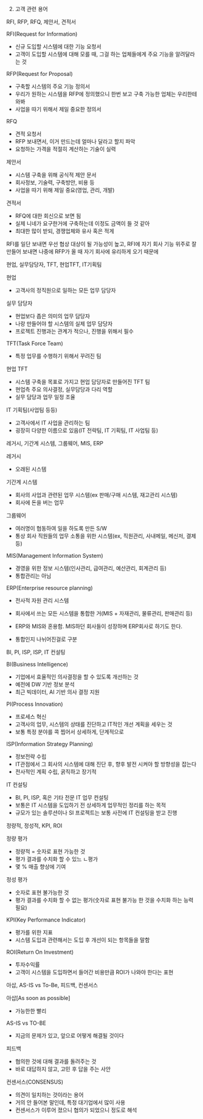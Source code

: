 2. 고객 관련 용어



RFI, RFP, RFQ, 제안서, 견적서

RFI(Request for Information)

- 신규 도입할 시스템에 대한 기능 요청서
- 고객이 도입할 시스템에 대해 모를 때, 그걸 하는 업체들에게 주요 기능을 알려달라는 것

RFP(Request for Proposal)

- 구축할 시스템의 주요 기능 정의서
- 우리가 원하는 시스템을 RFP에 정의했으니 한번 보고 구축 가능한 업체는 우리한테 와봐
- 사업을 따기 위해서 제일 중요한 정의서

RFQ

- 견적 요청서
- RFP 보내면서, 이거 만드는데 얼마나 달라고 할지 파악
- 요청하는 가격을 적절히 계산하는 기술이 실력

제안서

- 시스템 구축을 위해 공식적 제안 문서
- 회사정보, 기술력, 구축방안, 비용 등
- 사업을 따기 위해 제일 중요(영업, 관리, 개발)

견적서

- RFQ에 대한 회신으로 보면 됨
- 실제 니네가 요구한거에 구축하는데 이정도 금액이 들 것 같아
- 최대한 많이 받되, 경쟁업체와 유사 혹은 적게

RFI를 일단 보내면 우선 협상 대상이 될 가능성이 높고, RFI에 자기 회사 기능 위주로 잘 만들어 보내면 나중에 RFP가 올 때 자기 회사에 유리하게 오기 때문에



현업, 실무담당자, TFT, 현업TFT, IT기획팀

현업

- 고객사의 정직원으로 일하는 모든 업무 담당자

실무 담당자

- 현업보다 좁은 의미의 업무 담당자
- 나랑 만들어야 할 시스템의 실제 업무 담당자
- 프로젝트 진행과는 관계가 적으나, 진행을 위해서 필수

TFT(Task Force Team)

- 특정 업무를 수행하기 위해서 꾸려진 팀

현업 TFT

- 시스템 구축을 목표로 가지고 현업 담당자로 만들어진 TFT 팀
- 현업측 주요 의사결정, 실무담당과 다리 역할
- 실무 담당과 업무 일정 조율

IT 기획팀(사업팀 등등)

- 고객사에서 IT 사업을 관리하는 팀
- 굉장히 다양한 이름으로 있음(IT 전략팀, IT 기획팀, IT 사업팀 등)



레거시, 기간계 시스템, 그룹웨어, MIS, ERP

레거시

- 오래된 시스템

기간계 시스템

- 회사의 사업과 관련된 업무 시스템(ex 판매/구매 시스템, 재고관리 시스템)
- 회사에 돈을 버는 업무

그룹웨어

- 여러명이 협동하여 일을 하도록 만든 S/W
- 통상 회사 직원들의 업무 소통을 위한 시스템(ex, 직원관리, 사내메일, 메신저, 결제 등)

MIS(Management Information System)

- 경영을 위한 정보 시스템(인사관리, 급여관리, 예산관리, 회계관리 등)
- 통합관리는 아님

ERP(Enterprise resource planning)

- 전사적 자원 관리 시스템
- 회사에서 쓰는 모든 시스템을 통합한 거(MIS + 자재관리, 물류관리, 판매관리 등)

- ERP와 MIS와 혼용함. MIS하던 회사들이 성장하며 ERP회사로 하기도 한다.
- 통합인지 나뉘어진걸로 구분



BI, PI, ISP, ISP, IT 컨설팅

BI(Business Intelligence)

- 기업에서 효율적인 의사결정을 할 수 있도록 개선하는 것
- 예전에 DW 기반 정보 분석
- 최근 빅데이터, AI 기반 의사 결정 지원

PI(Process Innovation)

- 프로세스 혁신
- 고객사의 업무, 시스템의 상태를 진단하고 IT적인 개선 계획을 세우는 것
- 보통 특정 분야를 콕 찝어서 상세하게, 단계적으로

ISP(Information Strategy Planning)

- 정보전략 수립
- IT관점에서 그 회사의 시스템에 대해 진단 후, 향후 발전 시켜야 할 방향성을 잡는다
- 전사적인 계획 수립, 굵직하고 장기적

IT 컨설팅 

- BI, PI, ISP, 혹은 기타 전문 IT 업무 컨설팅
- 보통은 IT 시스템을 도입하기 전 상세하게 업무적인 정리를 하는 목적
- 규모가 있는 솔루션이나 SI 프로젝트는 보통 사전에 IT 컨설팅을 받고 진행



정량적, 정성적, KPI, ROI

정량 평가

- 정량적 = 숫자로 표현 가능한 것
- 평갸 결과를 수치화 할 수 있느 ㄴ평가
- 몇 % 매출 향상에 기여

정성 평가 

- 숫자로 표현 불가능한 것
- 평가 결과를 수치화 할 수 없는 평가(숫자로 표현 불가능 한 것을 수치화 하는 능력 필요)

KPI(Key Performance Indicator)

- 평가를 위한 지표
- 시스템 도입과 관련해서는 도입 후 개선이 되는 항목들을 말함

ROI(Return On Investment)

- 투자수익률
- 고객이 시스템을 도입하면서 들어간 비용만큼 ROI가 나와야 한다는 표현



아삽, AS-IS vs To-Be, 피드백, 컨센서스

아삽[As soon as possible]

- 가능한한 빨리

AS-IS vs TO-BE

- 지금의 문제가 있고, 앞으로 어떻게 해결될 것이다

피드백

- 협의한 것에 대해 결과를 돌려주는 것
- 바로 대답하지 않고, 고민 후 답을 주는 사안

컨센서스(CONSENSUS)

- 의견이 일치하는 것이라는 용어
- 거의 안 들어본 말인데, 특정 대기업에서 많이 사용
- 컨센서스가 이루어 졌으니 협의가 되었으니 정도로 해석









